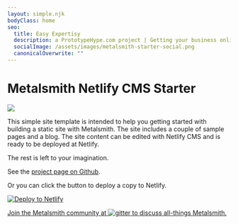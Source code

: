 ```yaml
---
layout: simple.njk
bodyClass: home
seo:
  title: Easy Expertisy
  description: a PrototypeHype.com project | Getting your business online, fast
  socialImage: /assets/images/metalsmith-starter-social.png
  canonicalOverwrite: ""
---
```

# Metalsmith Netlify CMS Starter

![](/assets/images/hammer-anvil-blacksmith.png)

This simple site template is intended to help you getting started with building a static site with Metalsmith. The site includes a couple of sample pages and a blog. The site content can be edited with Netlify CMS and is ready to be deployed at Netlify.

The rest is left to your imagination.

See the [project page on Github](https://github.com/wernerglinka/metalsmith-netlify-starter).

Or you can click the button to deploy a copy to Netlify.

[![Deploy to Netlify](https://www.netlify.com/img/deploy/button.svg#netlify-button)](https://app.netlify.com/start/deploy?repository=https://github.com/wernerglinka/metalsmith-netlify-starter)

<a class="gitter-invite" href="https://gitter.im/metalsmith/community" target="_blank" rel="noopener noreferrer">
<p>Join the Metalsmith community at <img src="/assets/images/gitter.png" alt="gitter" /> to discuss all-things Metalsmith.</p>
</a>
